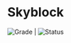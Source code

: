 # Skyblock
![Grade](https://www.code-inspector.com/project/13196/status/svg) | ![Status](https://www.code-inspector.com/project/13196/score/svg)
